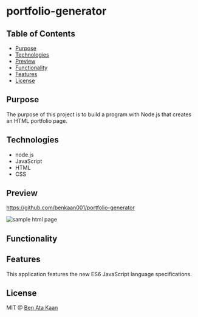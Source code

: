 # portfolio-generator

## Table of Contents

* [Purpose](#purpose)
* [Technologies](#technologies)
* [Preview](#preview)
* [Functionality](#functionality)
* [Features](#features)
* [License](#license)

## Purpose

The purpose of this project is to build a program with Node.js that creates an HTML portfolio page. 


## Technologies

* node.js
* JavaScript
* HTML
* CSS


## Preview

https://github.com/benkaan001/portfolio-generator 

![sample html page](https://user-images.githubusercontent.com/88162275/135718018-0c519c44-1757-41d1-994e-6afd285f4052.jpg) 




## Functionality



## Features

This application features the new ES6 JavaScript language specifications. 




## License

MIT @ [Ben Ata Kaan](https://github.com/benkaan001)